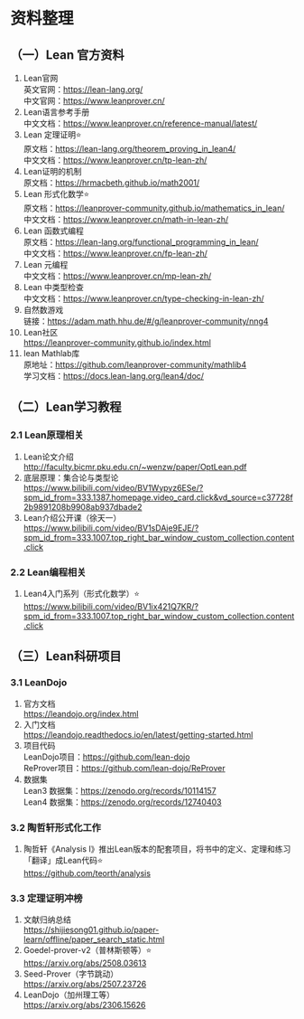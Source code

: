 # 资料整理

## （一）Lean 官方资料
1. Lean官网<br/>
英文官网：https://lean-lang.org/<br/>
中文官网：https://www.leanprover.cn/
2. Lean语言参考手册<br/>
中文文档：https://www.leanprover.cn/reference-manual/latest/
3. Lean 定理证明⭐<br/>
原文档：https://lean-lang.org/theorem_proving_in_lean4/<br/>
中文文档：https://www.leanprover.cn/tp-lean-zh/
5. Lean证明的机制<br/>
原文档：https://hrmacbeth.github.io/math2001/
6. Lean 形式化数学⭐<br/>
原文档：https://leanprover-community.github.io/mathematics_in_lean/<br/>
中文文档：https://www.leanprover.cn/math-in-lean-zh/
7. Lean 函数式编程<br/>
原文档：https://lean-lang.org/functional_programming_in_lean/<br/>
中文文档：https://www.leanprover.cn/fp-lean-zh/
8. Lean 元编程<br/>
中文文档：https://www.leanprover.cn/mp-lean-zh/
9. Lean 中类型检查<br/>
中文文档：https://www.leanprover.cn/type-checking-in-lean-zh/
10. 自然数游戏<br/>
链接：https://adam.math.hhu.de/#/g/leanprover-community/nng4
11. Lean社区<br/>
https://leanprover-community.github.io/index.html
12. lean Mathlab库<br/>
原地址：https://github.com/leanprover-community/mathlib4<br/>
学习文档：https://docs.lean-lang.org/lean4/doc/

## （二）Lean学习教程
### 2.1 Lean原理相关
1. Lean论文介绍<br/>
http://faculty.bicmr.pku.edu.cn/~wenzw/paper/OptLean.pdf
2. 底层原理：集合论与类型论<br/>
https://www.bilibili.com/video/BV1Wypyz6ESe/?spm_id_from=333.1387.homepage.video_card.click&vd_source=c37728f2b9891208b9908ab937dbade2
3. Lean介绍公开课（徐天一）<br/>
https://www.bilibili.com/video/BV1sDAje9EJE/?spm_id_from=333.1007.top_right_bar_window_custom_collection.content.click

### 2.2 Lean编程相关
1. Lean4入门系列（形式化数学）⭐<br/>
https://www.bilibili.com/video/BV1ix421Q7KR/?spm_id_from=333.1007.top_right_bar_window_custom_collection.content.click


## （三）Lean科研项目
### 3.1 LeanDojo
1. 官方文档<br/>
https://leandojo.org/index.html
2. 入门文档<br/>
https://leandojo.readthedocs.io/en/latest/getting-started.html
3. 项目代码<br/>
LeanDojo项目：https://github.com/lean-dojo<br/>
ReProver项目：https://github.com/lean-dojo/ReProver
4. 数据集<br/>
Lean3 数据集：https://zenodo.org/records/10114157<br/>
Lean4 数据集：https://zenodo.org/records/12740403<br/>

### 3.2 陶哲轩形式化工作
1. 陶哲轩《Analysis I》推出Lean版本的配套项目，将书中的定义、定理和练习「翻译」成Lean代码⭐<br/>
https://github.com/teorth/analysis

### 3.3 定理证明冲榜
1. 文献归纳总结<br/>
https://shijiesong01.github.io/paper-learn/offline/paper_search_static.html
2. Goedel-prover-v2（普林斯顿等）⭐<br/>
https://arxiv.org/abs/2508.03613
3. Seed-Prover（字节跳动）<br/>
https://arxiv.org/abs/2507.23726
4. LeanDojo（加州理工等）<br/>
https://arxiv.org/abs/2306.15626